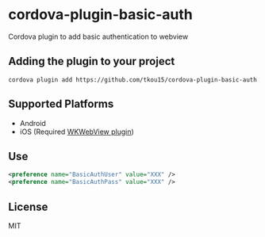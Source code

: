 # cordova-plugin-basic-auth
Cordova plugin to add basic authentication to webview

## Adding the plugin to your project
`cordova plugin add https://github.com/tkou15/cordova-plugin-basic-auth`

## Supported Platforms
- Android
- iOS (Required [WKWebView plugin](https://github.com/apache/cordova-plugin-wkwebview-engine))

## Use
```xml
<preference name="BasicAuthUser" value="XXX" />
<preference name="BasicAuthPass" value="XXX" />
```
## License
MIT